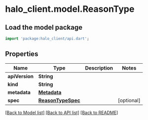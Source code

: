 # halo_client.model.ReasonType

## Load the model package
```dart
import 'package:halo_client/api.dart';
```

## Properties
Name | Type | Description | Notes
------------ | ------------- | ------------- | -------------
**apiVersion** | **String** |  | 
**kind** | **String** |  | 
**metadata** | [**Metadata**](Metadata.md) |  | 
**spec** | [**ReasonTypeSpec**](ReasonTypeSpec.md) |  | [optional] 

[[Back to Model list]](../README.md#documentation-for-models) [[Back to API list]](../README.md#documentation-for-api-endpoints) [[Back to README]](../README.md)


